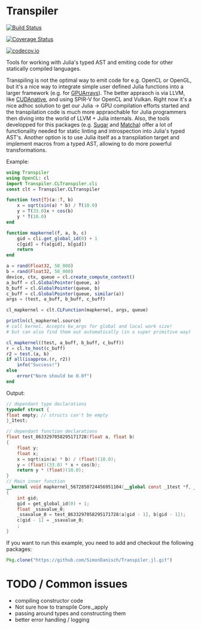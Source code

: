 # Transpiler

[![Build Status](https://travis-ci.org/SimonDanisch/Transpiler.jl.svg?branch=master)](https://travis-ci.org/SimonDanisch/Transpiler.jl)

[![Coverage Status](https://coveralls.io/repos/SimonDanisch/Transpiler.jl/badge.svg?branch=master&service=github)](https://coveralls.io/github/SimonDanisch/Transpiler.jl?branch=master)

[![codecov.io](http://codecov.io/github/SimonDanisch/Transpiler.jl/coverage.svg?branch=master)](http://codecov.io/github/SimonDanisch/Transpiler.jl?branch=master)


Tools for working with Julia's typed AST and emiting code for other statically compiled languages.

Transpiling is not the optimal way to emit code for e.g. OpenCL or OpenGL, but it's a nice way to integrate simple user defined Julia functions into a larger framework (e.g. for [GPUArrays](https://github.com/JuliaGPU/GPUArrays.jl/)).
The better appraoch is via LLVM, like [CUDAnative](https://github.com/JuliaGPU/CUDAnative.jl/), and using SPIR-V for OpenCL and Vulkan.
Right now it's a nice adhoc solution to get our Julia -> GPU compilation efforts started and the transpilation code is much more appraochable for Julia programmers then diving into the world of LLVM + Julia internals.
Also, the tools developped for this packages (e.g. [Sugar](https://github.com/SimonDanisch/Sugar.jl) and [Matcha](https://github.com/SimonDanisch/Matcha.jl)) offer a lot of functionality needed for static linting and introspection into Julia's typed AST's.
Another option is to use Julia itself as a transpilation target and implement macros from a typed AST, allowing to do more powerful transformations.

Example:
```Julia
using Transpiler
using OpenCL: cl
import Transpiler.CLTranspiler.cli
const clt = Transpiler.CLTranspiler

function test{T}(a::T, b)
    x = sqrt(sin(a) * b) / T(10.0)
    y = T(33.0)x + cos(b)
    y * T(10.0)
end

function mapkernel(f, a, b, c)
    gid = cli.get_global_id(0) + 1
    c[gid] = f(a[gid], b[gid])
    return
end

a = rand(Float32, 50_000)
b = rand(Float32, 50_000)
device, ctx, queue = cl.create_compute_context()
a_buff = cl.GlobalPointer(queue, a)
b_buff = cl.GlobalPointer(queue, b)
c_buff = cl.GlobalPointer(queue, similar(a))
args = (test, a_buff, b_buff, c_buff)

cl_mapkernel = clt.CLFunction(mapkernel, args, queue)

println(cl_mapkernel.source)
# call kernel. Accepts kw_args for global and local work size!
# but can also find them out automatically (in a super primitive way)

cl_mapkernel((test, a_buff, b_buff, c_buff))
r = cl.to_host(c_buff)
r2 = test.(a, b)
if all(isapprox.(r, r2))
    info("Success!")
else
    error("Norm should be 0.0f")
end

```

Output:

```OpenCL
// dependant type declarations
typedef struct {
float empty; // structs can't be empty
}_1test;

// dependant function declarations
float test_8633297058295171728(float a, float b)
{
    float y;
    float x;
    x = sqrt(sin(a) * b) / (float)(10.0);
    y = (float)(33.0) * x + cos(b);
    return y * (float)(10.0);
}
// Main inner function
__kernel void mapkernel_5672850724456951104(__global const _1test *f, __global float * a, __global float * b, __global float * c)
{
    int gid;
    gid = get_global_id(0) + 1;
    float _ssavalue_0;
    _ssavalue_0 = test_8633297058295171728(a[gid - 1], b[gid - 1]);
    c[gid - 1] = _ssavalue_0;
    ;
}

```

If you want to run this example, you need to add and checkout the following packages:
```Julia
Pkg.clone("https://github.com/SimonDanisch/Transpiler.jl.git")
```

# TODO / Common issues

* compiling constructor code
* Not sure how to transpile Core._apply
* passing around types and constructing them
* better error handling / logging
